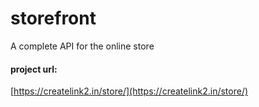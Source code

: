 # storefront
A complete API for the online store


#### project url:
[https://createlink2.in/store/](https://createlink2.in/store/)
